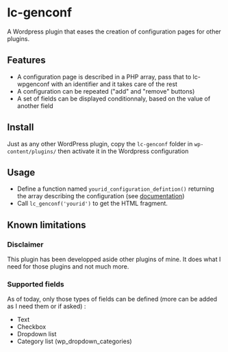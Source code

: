 # lc-genconf

A Wordpress plugin that eases the creation of configuration pages for other plugins.

## Features

- A configuration page is described in a PHP array, pass that to lc-wpgenconf with an identifier and it takes care of the rest
- A configuration can be repeated ("add" and "remove" buttons)
- A set of fields can be displayed conditionnaly, based on the value of another field

## Install

Just as any other WordPress plugin, copy the `lc-genconf` folder in `wp-content/plugins/` then activate it in the Wordpress configuration

## Usage

- Define a function named `yourid_configuration_defintion()` returning the array describing the configuration (see [documentation](https://github.com/louiscarrese/lc-wpgenconf/wiki/configuration_array#configuration-array))
- Call `lc_genconf('yourid')` to get the HTML fragment.

## Known limitations

### Disclaimer
This plugin has been developped aside other plugins of mine. It does what I need for those plugins and not much more.

### Supported fields
As of today, only those types of fields can be defined (more can be added as I need them or if asked) :
- Text
- Checkbox
- Dropdown list
- Category list (wp_dropdown_categories)

